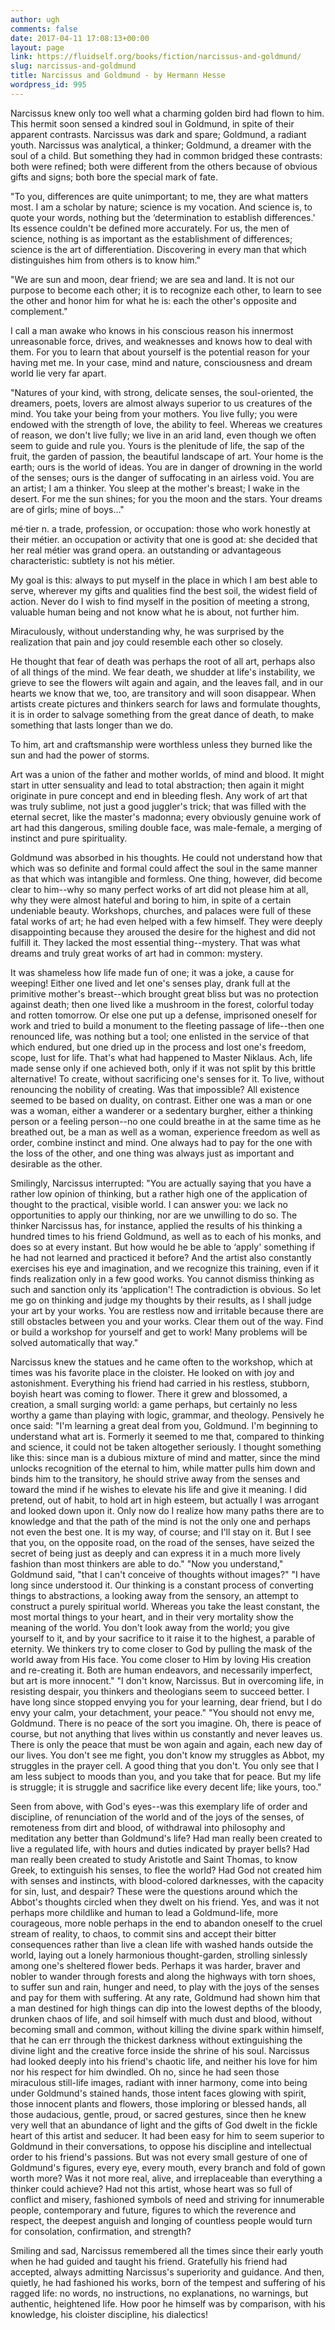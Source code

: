 ```yaml
---
author: ugh
comments: false
date: 2017-04-11 17:08:13+00:00
layout: page
link: https://fluidself.org/books/fiction/narcissus-and-goldmund/
slug: narcissus-and-goldmund
title: Narcissus and Goldmund - by Hermann Hesse
wordpress_id: 995
---
```


Narcissus knew only too well what a charming golden bird had flown to him. This hermit soon sensed a kindred soul in Goldmund, in spite of their apparent contrasts. Narcissus was dark and spare; Goldmund, a radiant youth. Narcissus was analytical, a thinker; Goldmund, a dreamer with the soul of a child. But something they had in common bridged these contrasts: both were refined; both were different from the others because of obvious gifts and signs; both bore the special mark of fate.
 
"To you, differences are quite unimportant; to me, they are what matters most. I am a scholar by nature; science is my vocation. And science is, to quote your words, nothing but the ‘determination to establish differences.' Its essence couldn't be defined more accurately. For us, the men of science, nothing is as important as the establishment of differences; science is the art of differentiation. Discovering in every man that which distinguishes him from others is to know him."
 
"We are sun and moon, dear friend; we are sea and land. It is not our purpose to become each other; it is to recognize each other, to learn to see the other and honor him for what he is: each the other's opposite and complement."
 
I call a man awake who knows in his conscious reason his innermost unreasonable force, drives, and weaknesses and knows how to deal with them. For you to learn that about yourself is the potential reason for your having met me. In your case, mind and nature, consciousness and dream world lie very far apart.
 
"Natures of your kind, with strong, delicate senses, the soul-oriented, the dreamers, poets, lovers are almost always superior to us creatures of the mind. You take your being from your mothers. You live fully; you were endowed with the strength of love, the ability to feel. Whereas we creatures of reason, we don't live fully; we live in an arid land, even though we often seem to guide and rule you. Yours is the plenitude of life, the sap of the fruit, the garden of passion, the beautiful landscape of art. Your home is the earth; ours is the world of ideas. You are in danger of drowning in the world of the senses; ours is the danger of suffocating in an airless void. You are an artist; I am a thinker. You sleep at the mother's breast; I wake in the desert. For me the sun shines; for you the moon and the stars. Your dreams are of girls; mine of boys…"
 
mé·tier  n. a trade, profession, or occupation: those who work honestly at their métier.    an occupation or activity that one is good at: she decided that her real métier was grand opera.  an outstanding or advantageous characteristic: subtlety is not his métier.
 
My goal is this: always to put myself in the place in which I am best able to serve, wherever my gifts and qualities find the best soil, the widest field of action. Never do I wish to find myself in the position of meeting a strong, valuable human being and not know what he is about, not further him.
 
Miraculously, without understanding why, he was surprised by the realization that pain and joy could resemble each other so closely.
 
He thought that fear of death was perhaps the root of all art, perhaps also of all things of the mind. We fear death, we shudder at life's instability, we grieve to see the flowers wilt again and again, and the leaves fall, and in our hearts we know that we, too, are transitory and will soon disappear. When artists create pictures and thinkers search for laws and formulate thoughts, it is in order to salvage something from the great dance of death, to make something that lasts longer than we do.
 
To him, art and craftsmanship were worthless unless they burned like the sun and had the power of storms.
 
Art was a union of the father and mother worlds, of mind and blood. It might start in utter sensuality and lead to total abstraction; then again it might originate in pure concept and end in bleeding flesh. Any work of art that was truly sublime, not just a good juggler's trick; that was filled with the eternal secret, like the master's madonna; every obviously genuine work of art had this dangerous, smiling double face, was male-female, a merging of instinct and pure spirituality.
 
Goldmund was absorbed in his thoughts. He could not understand how that which was so definite and formal could affect the soul in the same manner as that which was intangible and formless. One thing, however, did become clear to him--why so many perfect works of art did not please him at all, why they were almost hateful and boring to him, in spite of a certain undeniable beauty. Workshops, churches, and palaces were full of these fatal works of art; he had even helped with a few himself. They were deeply disappointing because they aroused the desire for the highest and did not fulfill it. They lacked the most essential thing--mystery. That was what dreams and truly great works of art had in common: mystery.
 
It was shameless how life made fun of one; it was a joke, a cause for weeping! Either one lived and let one's senses play, drank full at the primitive mother's breast--which brought great bliss but was no protection against death; then one lived like a mushroom in the forest, colorful today and rotten tomorrow. Or else one put up a defense, imprisoned oneself for work and tried to build a monument to the fleeting passage of life--then one renounced life, was nothing but a tool; one enlisted in the service of that which endured, but one dried up in the process and lost one's freedom, scope, lust for life. That's what had happened to Master Niklaus. Ach, life made sense only if one achieved both, only if it was not split by this brittle alternative! To create, without sacrificing one's senses for it. To live, without renouncing the nobility of creating. Was that impossible? All existence seemed to be based on duality, on contrast. Either one was a man or one was a woman, either a wanderer or a sedentary burgher, either a thinking person or a feeling person--no one could breathe in at the same time as he breathed out, be a man as well as a woman, experience freedom as well as order, combine instinct and mind. One always had to pay for the one with the loss of the other, and one thing was always just as important and desirable as the other.
 
Smilingly, Narcissus interrupted: "You are actually saying that you have a rather low opinion of thinking, but a rather high one of the application of thought to the practical, visible world. I can answer you: we lack no opportunities to apply our thinking, nor are we unwilling to do so. The thinker Narcissus has, for instance, applied the results of his thinking a hundred times to his friend Goldmund, as well as to each of his monks, and does so at every instant. But how would he be able to ‘apply' something if he had not learned and practiced it before? And the artist also constantly exercises his eye and imagination, and we recognize this training, even if it finds realization only in a few good works. You cannot dismiss thinking as such and sanction only its ‘application'! The contradiction is obvious. So let me go on thinking and judge my thoughts by their results, as I shall judge your art by your works. You are restless now and irritable because there are still obstacles between you and your works. Clear them out of the way. Find or build a workshop for yourself and get to work! Many problems will be solved automatically that way."
 
Narcissus knew the statues and he came often to the workshop, which at times was his favorite place in the cloister. He looked on with joy and astonishment. Everything his friend had carried in his restless, stubborn, boyish heart was coming to flower. There it grew and blossomed, a creation, a small surging world: a game perhaps, but certainly no less worthy a game than playing with logic, grammar, and theology. Pensively he once said: "I'm learning a great deal from you, Goldmund. I'm beginning to understand what art is. Formerly it seemed to me that, compared to thinking and science, it could not be taken altogether seriously. I thought something like this: since man is a dubious mixture of mind and matter, since the mind unlocks recognition of the eternal to him, while matter pulls him down and binds him to the transitory, he should strive away from the senses and toward the mind if he wishes to elevate his life and give it meaning. I did pretend, out of habit, to hold art in high esteem, but actually I was arrogant and looked down upon it. Only now do I realize how many paths there are to knowledge and that the path of the mind is not the only one and perhaps not even the best one. It is my way, of course; and I'll stay on it. But I see that you, on the opposite road, on the road of the senses, have seized the secret of being just as deeply and can express it in a much more lively fashion than most thinkers are able to do." "Now you understand," Goldmund said, "that I can't conceive of thoughts without images?" "I have long since understood it. Our thinking is a constant process of converting things to abstractions, a looking away from the sensory, an attempt to construct a purely spiritual world. Whereas you take the least constant, the most mortal things to your heart, and in their very mortality show the meaning of the world. You don't look away from the world; you give yourself to it, and by your sacrifice to it raise it to the highest, a parable of eternity. We thinkers try to come closer to God by pulling the mask of the world away from His face. You come closer to Him by loving His creation and re-creating it. Both are human endeavors, and necessarily imperfect, but art is more innocent." "I don't know, Narcissus. But in overcoming life, in resisting despair, you thinkers and theologians seem to succeed better. I have long since stopped envying you for your learning, dear friend, but I do envy your calm, your detachment, your peace." "You should not envy me, Goldmund. There is no peace of the sort you imagine. Oh, there is peace of course, but not anything that lives within us constantly and never leaves us. There is only the peace that must be won again and again, each new day of our lives. You don't see me fight, you don't know my struggles as Abbot, my struggles in the prayer cell. A good thing that you don't. You only see that I am less subject to moods than you, and you take that for peace. But my life is struggle; it is struggle and sacrifice like every decent life; like yours, too."
 
Seen from above, with God's eyes--was this exemplary life of order and discipline, of renunciation of the world and of the joys of the senses, of remoteness from dirt and blood, of withdrawal into philosophy and meditation any better than Goldmund's life? Had man really been created to live a regulated life, with hours and duties indicated by prayer bells? Had man really been created to study Aristotle and Saint Thomas, to know Greek, to extinguish his senses, to flee the world? Had God not created him with senses and instincts, with blood-colored darknesses, with the capacity for sin, lust, and despair? These were the questions around which the Abbot's thoughts circled when they dwelt on his friend. Yes, and was it not perhaps more childlike and human to lead a Goldmund-life, more courageous, more noble perhaps in the end to abandon oneself to the cruel stream of reality, to chaos, to commit sins and accept their bitter consequences rather than live a clean life with washed hands outside the world, laying out a lonely harmonious thought-garden, strolling sinlessly among one's sheltered flower beds. Perhaps it was harder, braver and nobler to wander through forests and along the highways with torn shoes, to suffer sun and rain, hunger and need, to play with the joys of the senses and pay for them with suffering. At any rate, Goldmund had shown him that a man destined for high things can dip into the lowest depths of the bloody, drunken chaos of life, and soil himself with much dust and blood, without becoming small and common, without killing the divine spark within himself, that he can err through the thickest darkness without extinguishing the divine light and the creative force inside the shrine of his soul. Narcissus had looked deeply into his friend's chaotic life, and neither his love for him nor his respect for him dwindled. Oh no, since he had seen those miraculous still-life images, radiant with inner harmony, come into being under Goldmund's stained hands, those intent faces glowing with spirit, those innocent plants and flowers, those imploring or blessed hands, all those audacious, gentle, proud, or sacred gestures, since then he knew very well that an abundance of light and the gifts of God dwelt in the fickle heart of this artist and seducer. It had been easy for him to seem superior to Goldmund in their conversations, to oppose his discipline and intellectual order to his friend's passions. But was not every small gesture of one of Goldmund's figures, every eye, every mouth, every branch and fold of gown worth more? Was it not more real, alive, and irreplaceable than everything a thinker could achieve? Had not this artist, whose heart was so full of conflict and misery, fashioned symbols of need and striving for innumerable people, contemporary and future, figures to which the reverence and respect, the deepest anguish and longing of countless people would turn for consolation, confirmation, and strength?

Smiling and sad, Narcissus remembered all the times since their early youth when he had guided and taught his friend. Gratefully his friend had accepted, always admitting Narcissus's superiority and guidance. And then, quietly, he had fashioned his works, born of the tempest and suffering of his ragged life: no words, no instructions, no explanations, no warnings, but authentic, heightened life. How poor he himself was by comparison, with his knowledge, his cloister discipline, his dialectics!
